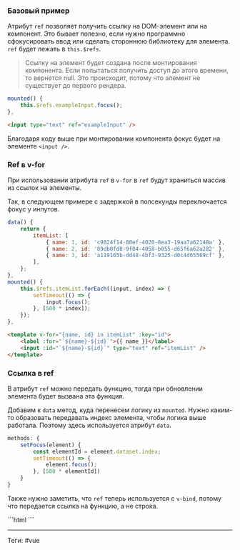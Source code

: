### Базовый пример

Атрибут `ref` позволяет получить ссылку на DOM-элемент или на компонент. Это бывает полезно, если нужно программно сфокусировать ввод или сделать стороннюю библиотеку для элемента. `ref` будет лежать в `this.$refs`.

> Ссылку на элемент будет создана после монтирования компонента. Если попытаться получить доступ до этого времени, то вернется null. Это происходит, потому что элемент не существует до первого рендера. 

```js
mounted() {
	this.$refs.exampleInput.focus();
},
```

```html
<input type="text" ref="exampleInput" />
```

Благодаря коду выше при монтировании компонента фокус будет на элементе `<input />`.

### Ref в v-for

При использовании атрибута `ref` в `v-for` в `ref` будут храниться массив из ссылок на элементы.

Так, в следующем примере с задержкой в полсекунды переключается фокус у инпутов.

```js
data() {
	return {
		itemList: [
			{ name: 1, id: 'c9824f14-80ef-4020-8ea3-19aa7a62148a' },
			{ name: 2, id: '89db0fd8-9f04-4058-b055-d65f6a62a282' },
			{ name: 3, id: 'a119165b-dd48-4bf3-9325-d0c4d65569cf' },
		],
	};
},
mounted() {
	this.$refs.itemList.forEach((input, index) => {
		setTimeout(() => {
			input.focus();
		}, [500 * index]);
	});
},
```

```html
<template v-for="{name, id} in itemList" :key="id">
	<label :for="`${name}-${id}`">{{ name }}</label>
	<input :id="`${name}-${id}`" type="text" ref="itemList" />
</template>
```

### Ссылка в ref

В атрибут `ref` можно передать функцию, тогда при обновлении элемента будет вызвана эта функция.

Добавим к `data` метод, куда перенесем логику из `mounted`. Нужно каким-то образовать передавать индекс элемента, чтобы логика выше работала. Поэтому здесь используется атрибут `data`.

```js
methods: {
	setFocus(element) {
		const elementId = element.dataset.index;
		setTimeout(() => {
			element.focus();
		}, [500 * elementId])
	}
}
```

Также нужно заметить, что `ref` теперь используется с `v-bind`, потому что передается ссылка на функцию, а не строка.

<template v-for="{name, id} in itemList" :key="id">
	<label :for="`${name}-${id}`">{{name }}</label>
	<input :id="`${name}-${id}`" type="text" ref="itemList" />
</template>
```html
<template v-for="({name, id}, index) in itemList" :key="id">
	<label :for="`${name}-${id}`">{{ name }}</label>
	<input :id="`${name}-${id}`" type="text" :ref="setFocus" :data-index="index" />
</template>
```

---
Теги: #vue